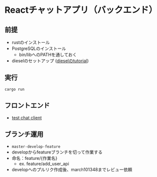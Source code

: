 # Reactチャットアプリ（バックエンド）

## 前提
- rustのインストール
- PostgreSQLのインストール
    - bin/libへのPATHを通しておく
- dieselのセットアップ ([dieselのtutorial](https://diesel.rs/guides/getting-started))

## 実行
`cargo run`

## フロントエンド
- [test chat client](https://github.com/march101348/test-chat-client)

## ブランチ運用
- `master-develop-feature`
- developからfeatureブランチを切って作業する
- 命名：feature/{作業名} 
    - ex. feature/add_user_api
- developへのプルリク作成後、march101348までレビュー依頼